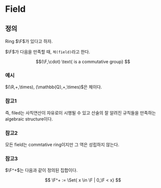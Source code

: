 # Field
## 정의
Ring $\F$가 있다고 하자.

$\F$가 다음을 만족할 때, `체(field)`라고 한다.

$$(\F,\cdot) \text{ is a commutative group}  $$

### 예시
$(\R,+,\times), (\mathbb{Q},+,\times)$은 체이다.  

### 참고1
즉, filed는 사칙연산이 자유로이 시행될 수 있고 산술의 잘 알려진 규칙들을 만족하는 algebraic structure이다. 

### 참고2
모든 field는 commtative ring이지만 그 역은 성립하지 않는다.

### 참고3
$\F^+$는 다음과 같이 정의된 집합이다.

$$ \F^+ := \Set{ x \in \F | 0_\F < x} $$
